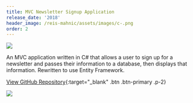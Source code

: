 ```yaml
---
title: MVC Newsletter Signup Application
release_date: '2018'
header_image: /reis-mahnic/assets/images/c-.png
order: 2
---
```

![](/reis-mahnic/assets/images/signups2.png)

An MVC application written in C# that allows a user to sign up for a newsletter and passes their information to a database, then displays that information. Rewritten to use Entity Framework.

[View GitHub Repository](https://github.com/reismahnic/C-Sharp-MVC-Newsletter-Signup-Entity-Framework){:target="_blank" .btn .btn-primary .p-2}

![](/reis-mahnic/assets/images/signups.png)

